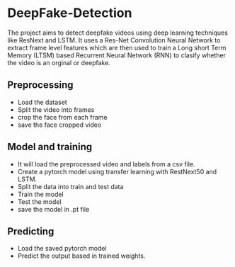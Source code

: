 # DeepFake-Detection
The project aims to detect deepfake videos using deep learning techniques like ResNext and LSTM. It uses a Res-Net Convolution Neural Network to extract frame level features which are then used to train a Long short Term Memory (LTSM) based Recurrent Neural Network (RNN) to clasify whether the video is an orginal or deepfake. 

## Preprocessing
  - Load the dataset
  - Split the video into frames
  - crop the face from each frame
  - save the face cropped video
    
## Model and training
  - It will load the preprocessed video and labels from a csv file.
  - Create a pytorch model using transfer learning with RestNext50 and LSTM.
  - Split the data into train and test data
  - Train the model
  - Test the model
  - save the model in .pt file
    
 ## Predicting
  - Load the saved pytorch model
  - Predict the output based in trained weights.
